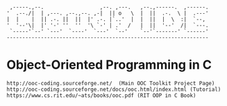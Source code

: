      ,-----.,--.                  ,--. ,---.   ,--.,------.  ,------.
    '  .--./|  | ,---. ,--.,--. ,-|  || o   \  |  ||  .-.  \ |  .---'
    |  |    |  || .-. ||  ||  |' .-. |`..'  |  |  ||  |  \  :|  `--, 
    '  '--'\|  |' '-' ''  ''  '\ `-' | .'  /   |  ||  '--'  /|  `---.
     `-----'`--' `---'  `----'  `---'  `--'    `--'`-------' `------'
    ----------------------------------------------------------------- 


# Object-Oriented Programming in C
    
    http://ooc-coding.sourceforge.net/  (Main OOC Toolkit Project Page)
    http://ooc-coding.sourceforge.net/docs/ooc.html/index.html (Tutorial)
    https://www.cs.rit.edu/~ats/books/ooc.pdf (RIT OOP in C Book)